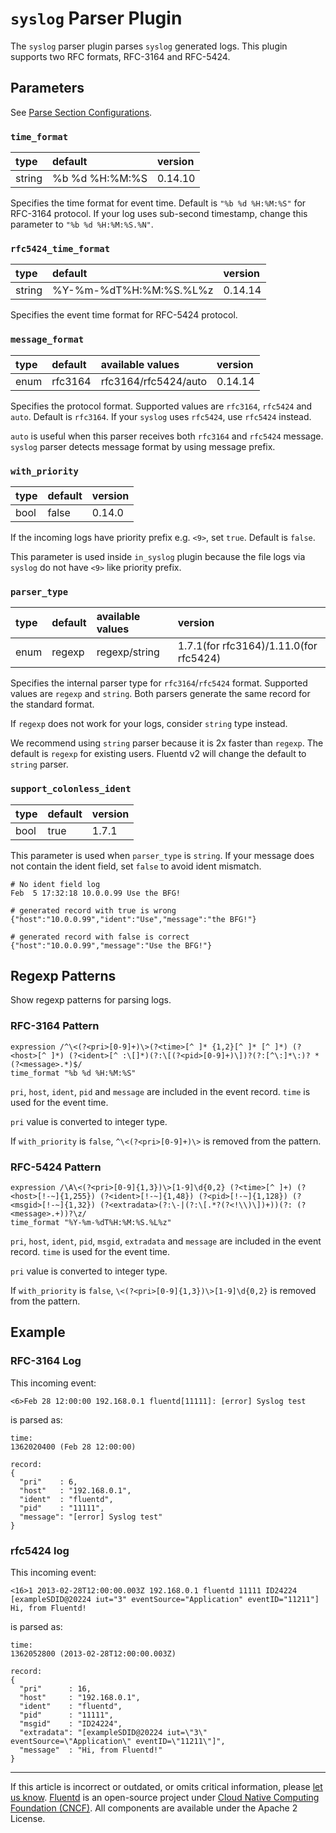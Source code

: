 # `syslog` Parser Plugin

The `syslog` parser plugin parses `syslog` generated logs. This plugin
supports two RFC formats, RFC-3164 and RFC-5424.


## Parameters

See [Parse Section Configurations](/configuration/parse-section.md).


### `time_format`

| type   | default         | version |
|:-------|:----------------|:--------|
| string | %b %d %H:%M:%S  | 0.14.10 |

Specifies the time format for event time. Default is `"%b %d %H:%M:%S"` for
RFC-3164 protocol. If your log uses sub-second timestamp, change this parameter
to `"%b %d %H:%M:%S.%N"`.


### `rfc5424_time_format`

| type   | default                 | version |
|:-------|:------------------------|:--------|
| string | %Y-%m-%dT%H:%M:%S.%L%z  | 0.14.14 |

Specifies the event time format for RFC-5424 protocol.


### `message_format`

| type | default | available values     | version |
|:-----|:--------|:---------------------|:--------|
| enum | rfc3164 | rfc3164/rfc5424/auto | 0.14.14 |

Specifies the protocol format. Supported values are `rfc3164`, `rfc5424` and
`auto`. Default is `rfc3164`. If your `syslog` uses `rfc5424`, use `rfc5424`
instead.

`auto` is useful when this parser receives both `rfc3164` and `rfc5424`
message. `syslog` parser detects message format by using message prefix.


### `with_priority`

| type | default | version |
|:-----|:--------|:--------|
| bool | false   | 0.14.0  |

If the incoming logs have priority prefix e.g. `<9>`, set `true`.
Default is `false`.

This parameter is used inside `in_syslog` plugin because the file logs
via `syslog` do not have `<9>` like priority prefix.


### `parser_type`

| type | default | available values | version |
|:-----|:--------|:-----------------|:--------|
| enum | regexp  | regexp/string    | 1.7.1(for rfc3164)/1.11.0(for rfc5424) |

Specifies the internal parser type for `rfc3164`/`rfc5424` format. Supported
values are `regexp` and `string`. Both parsers generate the same record for
the standard format.

If `regexp` does not work for your logs, consider `string` type instead.

We recommend using `string` parser because it is 2x faster than `regexp`. The
default is `regexp` for existing users. Fluentd v2 will change the default to
`string` parser.


### `support_colonless_ident`

| type | default | version |
|:-----|:--------|:--------|
| bool | true    | 1.7.1   |

This parameter is used when `parser_type` is `string`. If your message does not
contain the ident field, set `false` to avoid ident mismatch.

```
# No ident field log
Feb  5 17:32:18 10.0.0.99 Use the BFG!

# generated record with true is wrong
{"host":"10.0.0.99","ident":"Use","message":"the BFG!"}

# generated record with false is correct
{"host":"10.0.0.99","message":"Use the BFG!"}
```


## Regexp Patterns

Show regexp patterns for parsing logs.


### RFC-3164 Pattern

```
expression /^\<(?<pri>[0-9]+)\>(?<time>[^ ]* {1,2}[^ ]* [^ ]*) (?<host>[^ ]*) (?<ident>[^ :\[]*)(?:\[(?<pid>[0-9]+)\])?(?:[^\:]*\:)? *(?<message>.*)$/
time_format "%b %d %H:%M:%S"
```

`pri`, `host`, `ident`, `pid` and `message` are included in the event record.
`time` is used for the event time.

`pri` value is converted to integer type.

If `with_priority` is `false`, `^\<(?<pri>[0-9]+)\>` is removed from the
pattern.


### RFC-5424 Pattern

```
expression /\A\<(?<pri>[0-9]{1,3})\>[1-9]\d{0,2} (?<time>[^ ]+) (?<host>[!-~]{1,255}) (?<ident>[!-~]{1,48}) (?<pid>[!-~]{1,128}) (?<msgid>[!-~]{1,32}) (?<extradata>(?:\-|(?:\[.*?(?<!\\)\])+))(?: (?<message>.+))?\z/
time_format "%Y-%m-%dT%H:%M:%S.%L%z"
```

`pri`, `host`, `ident`, `pid`, `msgid`, `extradata` and `message` are included
in the event record. `time` is used for the event time.

`pri` value is converted to integer type.

If `with_priority` is `false`, `\<(?<pri>[0-9]{1,3})\>[1-9]\d{0,2}` is removed
from the pattern.


## Example


### RFC-3164 Log

This incoming event:

```
<6>Feb 28 12:00:00 192.168.0.1 fluentd[11111]: [error] Syslog test
```

is parsed as:

```
time:
1362020400 (Feb 28 12:00:00)

record:
{
  "pri"    : 6,
  "host"   : "192.168.0.1",
  "ident"  : "fluentd",
  "pid"    : "11111",
  "message": "[error] Syslog test"
}
```


### rfc5424 log

This incoming event:

```
<16>1 2013-02-28T12:00:00.003Z 192.168.0.1 fluentd 11111 ID24224 [exampleSDID@20224 iut="3" eventSource="Application" eventID="11211"] Hi, from Fluentd!
```

is parsed as:

```
time:
1362052800 (2013-02-28T12:00:00.003Z)

record:
{
  "pri"      : 16,
  "host"     : "192.168.0.1",
  "ident"    : "fluentd",
  "pid"      : "11111",
  "msgid"    : "ID24224",
  "extradata": "[exampleSDID@20224 iut=\"3\" eventSource=\"Application\" eventID=\"11211\"]",
  "message"  : "Hi, from Fluentd!"
}
```


------------------------------------------------------------------------

If this article is incorrect or outdated, or omits critical information, please
[let us know](https://github.com/fluent/fluentd-docs-gitbook/issues?state=open).
[Fluentd](http://www.fluentd.org/) is an open-source project under
[Cloud Native Computing Foundation (CNCF)](https://cncf.io/). All components are
available under the Apache 2 License.
